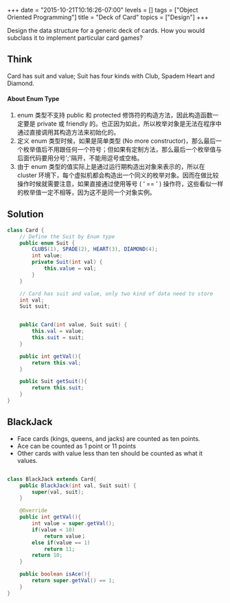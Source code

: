 +++
date = "2015-10-21T10:16:26-07:00"
levels = []
tags = ["Object Oriented Programming"]
title = "Deck of Card"
topics = ["Design"]
+++

Design the data structure for a generic deck of cards. How you would subclass it to implement particular card games?

<!--more-->
## Think
Card has suit and value; Suit has four kinds with Club, Spadem Heart and Diamond.

#### About Enum Type
1. enum 类型不支持 public 和 protected 修饰符的构造方法，因此构造函数一定要是 private 或 friendly 的。也正因为如此，所以枚举对象是无法在程序中通过直接调用其构造方法来初始化的。
2. 定义 enum 类型时候，如果是简单类型 (No more constructor)，那么最后一个枚举值后不用跟任何一个符号；但如果有定制方法，那么最后一个枚举值与后面代码要用分号';'隔开，不能用逗号或空格。
3. 由于 enum 类型的值实际上是通过运行期构造出对象来表示的，所以在 cluster 环境下，每个虚拟机都会构造出一个同义的枚举对象。因而在做比较操作时候就需要注意，如果直接通过使用等号 ( ‘ == ’ ) 操作符，这些看似一样的枚举值一定不相等，因为这不是同一个对象实例。

## Solution
```java
class Card {
	// Define the Suit by Enum type
	public enum Suit {
		CLUBS(1), SPADE(2), HEART(3), DIAMOND(4);
		int value;
		private Suit(int val) {
			this.value = val;
		}
	}

	// Card has suit and value, only two kind of data need to store
	int val;
	Suit suit;


	public Card(int value, Suit suit) {
		this.val = value;
		this.suit = suit;
	}

	public int getVal(){
		return this.val;
	}

	public Suit getSuit(){
		return this.suit;
	}
}
```

## BlackJack

- Face cards (kings, queens, and jacks) are counted as ten points.
- Ace can be counted as 1 point or 11 points
- Other cards with value less than ten should be counted as what it values.

```java

class BlackJack extends Card{
	public BlackJack(int val, Suit suit) {
		super(val, suit);
	}

	@Override
	public int getVal(){
		int value = super.getVal();
		if(value < 10)
			return value；
		else if(value == 1)
			return 11;
		return 10;
	}

	public boolean isAce(){
		return super.getVal() == 1;
	}
}

```



